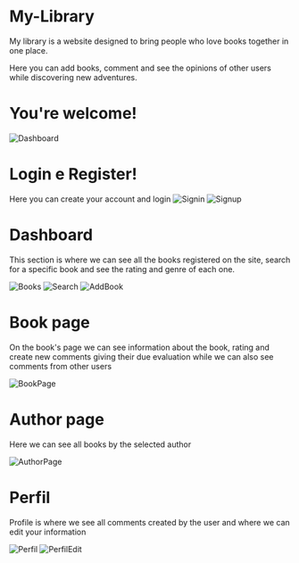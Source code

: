 # My-Library

My library is a website designed to bring people who love books together in one place.

Here you can add books, comment and see the opinions of other users while discovering new adventures.

# You're welcome!
![Dashboard](https://user-images.githubusercontent.com/102544229/222782852-ee10336c-fb1f-4f4c-86d4-04bdb974b9ce.jpg)

# Login e Register!
Here you can create your account and login
![Signin](https://user-images.githubusercontent.com/102544229/222783656-52b87b03-5dd6-4c57-9b79-0c8d7b432cfd.jpg)
![Signup](https://user-images.githubusercontent.com/102544229/222783657-900202f6-8bd3-4a44-a748-5ec749ffe7e7.jpg)

# Dashboard

This section is where we can see all the books registered on the site, search for a specific book and see the rating and genre of each one.

![Books](https://user-images.githubusercontent.com/102544229/222784652-2b6bd2e7-2211-4cd6-957a-64167fc7e108.jpg)
![Search](https://user-images.githubusercontent.com/102544229/222785293-f81c7773-91d9-4b17-a46a-0e8a87f02cfd.jpg)
![AddBook](https://user-images.githubusercontent.com/102544229/222785397-2786ecae-bb9c-4983-8deb-18f6f88df46a.jpg)

# Book page

On the book's page we can see information about the book, rating and create new comments giving their due evaluation while we can also see comments from other users

![BookPage](https://user-images.githubusercontent.com/102544229/222786021-3ec02981-26f1-4295-a719-e28f4685a639.jpg)

# Author page

Here we can see all books by the selected author

![AuthorPage](https://user-images.githubusercontent.com/102544229/222789684-6e6fa5c1-5c68-49e0-9a9b-1ae31f7a7fb1.jpg)

# Perfil

Profile is where we see all comments created by the user and where we can edit your information

![Perfil](https://user-images.githubusercontent.com/102544229/222789972-5c0021f6-e208-40bd-abea-493ba80d022d.jpg)
![PerfilEdit](https://user-images.githubusercontent.com/102544229/222790000-2f6a7c18-8bd1-4e6a-9b8d-8cf732df523a.jpg)


